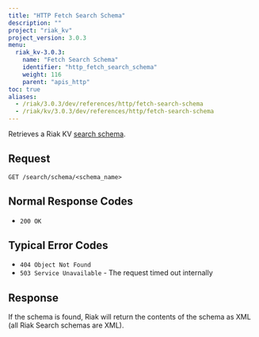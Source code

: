 ```yaml
---
title: "HTTP Fetch Search Schema"
description: ""
project: "riak_kv"
project_version: 3.0.3
menu:
  riak_kv-3.0.3:
    name: "Fetch Search Schema"
    identifier: "http_fetch_search_schema"
    weight: 116
    parent: "apis_http"
toc: true
aliases:
  - /riak/3.0.3/dev/references/http/fetch-search-schema
  - /riak/kv/3.0.3/dev/references/http/fetch-search-schema
---
```


Retrieves a Riak KV [search schema]({{<baseurl>}}riak/kv/3.0.3/developing/usage/search-schemas).

## Request

```
GET /search/schema/<schema_name>
```

## Normal Response Codes

* `200 OK`

## Typical Error Codes

* `404 Object Not Found`
* `503 Service Unavailable` - The request timed out internally

## Response

If the schema is found, Riak will return the contents of the schema as
XML (all Riak Search schemas are XML).




